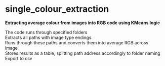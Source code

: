 # single_colour_extraction
<b>Extracting average colour from images into RGB code using KMeans logic<br></b>

The code runs through specified folders<br>
Extracts all paths with image type endings<br>
Runs through these paths and converts them into average RGB across image<br>
Stores results as a table, splitting path address accordingly to folder naming<br>
Export to csv<br>
